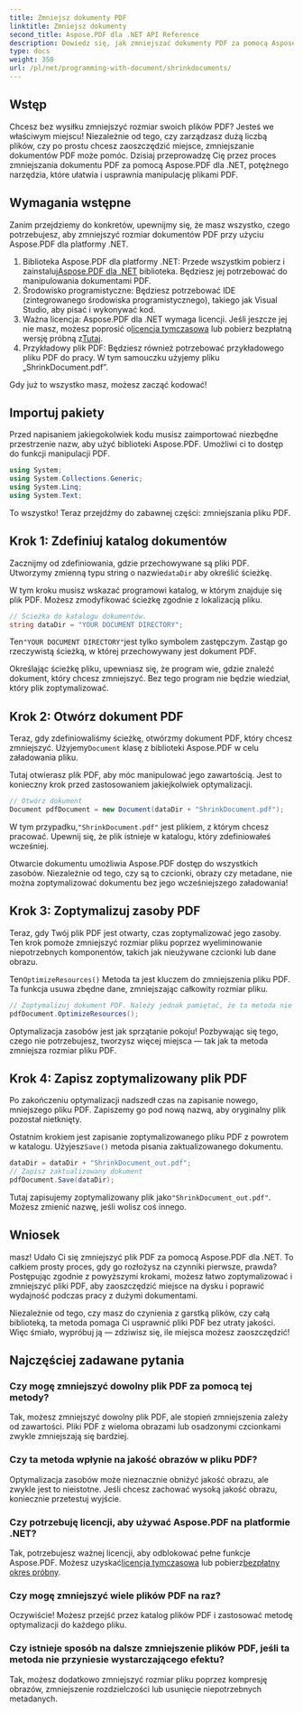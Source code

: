 ```yaml
---
title: Zmniejsz dokumenty PDF
linktitle: Zmniejsz dokumenty
second_title: Aspose.PDF dla .NET API Reference
description: Dowiedz się, jak zmniejszać dokumenty PDF za pomocą Aspose.PDF dla .NET w tym przewodniku krok po kroku. Zoptymalizuj zasoby PDF i zmniejsz rozmiar pliku bez utraty jakości.
type: docs
weight: 350
url: /pl/net/programming-with-document/shrinkdocuments/
---
```

## Wstęp

Chcesz bez wysiłku zmniejszyć rozmiar swoich plików PDF? Jesteś we właściwym miejscu! Niezależnie od tego, czy zarządzasz dużą liczbą plików, czy po prostu chcesz zaoszczędzić miejsce, zmniejszanie dokumentów PDF może pomóc. Dzisiaj przeprowadzę Cię przez proces zmniejszania dokumentu PDF za pomocą Aspose.PDF dla .NET, potężnego narzędzia, które ułatwia i usprawnia manipulację plikami PDF.

## Wymagania wstępne

Zanim przejdziemy do konkretów, upewnijmy się, że masz wszystko, czego potrzebujesz, aby zmniejszyć rozmiar dokumentów PDF przy użyciu Aspose.PDF dla platformy .NET.

1.  Biblioteka Aspose.PDF dla platformy .NET: Przede wszystkim pobierz i zainstaluj[Aspose.PDF dla .NET](https://releases.aspose.com/pdf/net/) biblioteka. Będziesz jej potrzebować do manipulowania dokumentami PDF.
2. Środowisko programistyczne: Będziesz potrzebować IDE (zintegrowanego środowiska programistycznego), takiego jak Visual Studio, aby pisać i wykonywać kod.
3.  Ważna licencja: Aspose.PDF dla .NET wymaga licencji. Jeśli jeszcze jej nie masz, możesz poprosić o[licencja tymczasowa](https://purchase.aspose.com/temporary-license/) lub pobierz bezpłatną wersję próbną z[Tutaj](https://releases.aspose.com/).
4. Przykładowy plik PDF: Będziesz również potrzebować przykładowego pliku PDF do pracy. W tym samouczku użyjemy pliku „ShrinkDocument.pdf”.

Gdy już to wszystko masz, możesz zacząć kodować!


## Importuj pakiety

Przed napisaniem jakiegokolwiek kodu musisz zaimportować niezbędne przestrzenie nazw, aby użyć biblioteki Aspose.PDF. Umożliwi ci to dostęp do funkcji manipulacji PDF.

```csharp
using System;
using System.Collections.Generic;
using System.Linq;
using System.Text;
```

To wszystko! Teraz przejdźmy do zabawnej części: zmniejszania pliku PDF.

## Krok 1: Zdefiniuj katalog dokumentów

 Zacznijmy od zdefiniowania, gdzie przechowywane są pliki PDF. Utworzymy zmienną typu string o nazwie`dataDir` aby określić ścieżkę.

W tym kroku musisz wskazać programowi katalog, w którym znajduje się plik PDF. Możesz zmodyfikować ścieżkę zgodnie z lokalizacją pliku.

```csharp
// Ścieżka do katalogu dokumentów.
string dataDir = "YOUR DOCUMENT DIRECTORY";
```

 Ten`"YOUR DOCUMENT DIRECTORY"`jest tylko symbolem zastępczym. Zastąp go rzeczywistą ścieżką, w której przechowywany jest dokument PDF.

Określając ścieżkę pliku, upewniasz się, że program wie, gdzie znaleźć dokument, który chcesz zmniejszyć. Bez tego program nie będzie wiedział, który plik zoptymalizować.


## Krok 2: Otwórz dokument PDF

 Teraz, gdy zdefiniowaliśmy ścieżkę, otwórzmy dokument PDF, który chcesz zmniejszyć. Użyjemy`Document` klasę z biblioteki Aspose.PDF w celu załadowania pliku.

Tutaj otwierasz plik PDF, aby móc manipulować jego zawartością. Jest to konieczny krok przed zastosowaniem jakiejkolwiek optymalizacji.

```csharp
// Otwórz dokument
Document pdfDocument = new Document(dataDir + "ShrinkDocument.pdf");
```

 W tym przypadku,`"ShrinkDocument.pdf"` jest plikiem, z którym chcesz pracować. Upewnij się, że plik istnieje w katalogu, który zdefiniowałeś wcześniej.

Otwarcie dokumentu umożliwia Aspose.PDF dostęp do wszystkich zasobów. Niezależnie od tego, czy są to czcionki, obrazy czy metadane, nie można zoptymalizować dokumentu bez jego wcześniejszego załadowania!

## Krok 3: Zoptymalizuj zasoby PDF

Teraz, gdy Twój plik PDF jest otwarty, czas zoptymalizować jego zasoby. Ten krok pomoże zmniejszyć rozmiar pliku poprzez wyeliminowanie niepotrzebnych komponentów, takich jak nieużywane czcionki lub dane obrazu.

 Ten`OptimizeResources()` Metoda ta jest kluczem do zmniejszenia pliku PDF. Ta funkcja usuwa zbędne dane, zmniejszając całkowity rozmiar pliku.

```csharp
// Zoptymalizuj dokument PDF. Należy jednak pamiętać, że ta metoda nie gwarantuje zmniejszenia rozmiaru dokumentu
pdfDocument.OptimizeResources();
```

Optymalizacja zasobów jest jak sprzątanie pokoju! Pozbywając się tego, czego nie potrzebujesz, tworzysz więcej miejsca — tak jak ta metoda zmniejsza rozmiar pliku PDF.

## Krok 4: Zapisz zoptymalizowany plik PDF

Po zakończeniu optymalizacji nadszedł czas na zapisanie nowego, mniejszego pliku PDF. Zapiszemy go pod nową nazwą, aby oryginalny plik pozostał nietknięty.

 Ostatnim krokiem jest zapisanie zoptymalizowanego pliku PDF z powrotem w katalogu. Użyjesz`Save()` metoda pisania zaktualizowanego dokumentu.

```csharp
dataDir = dataDir + "ShrinkDocument_out.pdf";
// Zapisz zaktualizowany dokument
pdfDocument.Save(dataDir);
```

 Tutaj zapisujemy zoptymalizowany plik jako`"ShrinkDocument_out.pdf"`. Możesz zmienić nazwę, jeśli wolisz coś innego.

## Wniosek

masz! Udało Ci się zmniejszyć plik PDF za pomocą Aspose.PDF dla .NET. To całkiem prosty proces, gdy go rozłożysz na czynniki pierwsze, prawda? Postępując zgodnie z powyższymi krokami, możesz łatwo zoptymalizować i zmniejszyć pliki PDF, aby zaoszczędzić miejsce na dysku i poprawić wydajność podczas pracy z dużymi dokumentami.

Niezależnie od tego, czy masz do czynienia z garstką plików, czy całą biblioteką, ta metoda pomaga Ci usprawnić pliki PDF bez utraty jakości. Więc śmiało, wypróbuj ją — zdziwisz się, ile miejsca możesz zaoszczędzić!

## Najczęściej zadawane pytania

### Czy mogę zmniejszyć dowolny plik PDF za pomocą tej metody?
Tak, możesz zmniejszyć dowolny plik PDF, ale stopień zmniejszenia zależy od zawartości. Pliki PDF z wieloma obrazami lub osadzonymi czcionkami zwykle zmniejszają się bardziej.

### Czy ta metoda wpłynie na jakość obrazów w pliku PDF?
Optymalizacja zasobów może nieznacznie obniżyć jakość obrazu, ale zwykle jest to nieistotne. Jeśli chcesz zachować wysoką jakość obrazu, koniecznie przetestuj wyjście.

### Czy potrzebuję licencji, aby używać Aspose.PDF na platformie .NET?
Tak, potrzebujesz ważnej licencji, aby odblokować pełne funkcje Aspose.PDF. Możesz uzyskać[licencja tymczasowa](https://purchase.aspose.com/temporary-license/) lub pobierz[bezpłatny okres próbny](https://releases.aspose.com/).

### Czy mogę zmniejszyć wiele plików PDF na raz?
Oczywiście! Możesz przejść przez katalog plików PDF i zastosować metodę optymalizacji do każdego pliku.

### Czy istnieje sposób na dalsze zmniejszenie plików PDF, jeśli ta metoda nie przyniesie wystarczającego efektu?
Tak, możesz dodatkowo zmniejszyć rozmiar pliku poprzez kompresję obrazów, zmniejszenie rozdzielczości lub usunięcie niepotrzebnych metadanych.